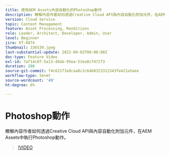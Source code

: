 ```yaml
---
title: 使用AEM Assets內容自動化的Photoshop動作
description: 瞭解內容作者如何透過Creative Cloud API與內容自動化附加元件，在AEM Assets中執行Photoshop動作。
version: Cloud Service
topic: Content Management
feature: Asset Processing, Renditions
role: Leader, Architect, Developer, Admin, User
level: Beginner
jira: KT-8074
thumbnail: 336539.jpeg
last-substantial-update: 2022-09-02T00:00:00Z
doc-type: Feature Video
exl-id: 7af14c0f-5a13-49ab-95ea-53ea8cf472f3
duration: 286
source-git-commit: f4c621f3a9caa8c2c64b8323312343fe421a5aee
workflow-type: tm+mt
source-wordcount: '49'
ht-degree: 0%

---
```


# Photoshop動作

瞭解內容作者如何透過Creative Cloud API與內容自動化附加元件，在AEM Assets中執行Photoshop動作。

>[!VIDEO](https://video.tv.adobe.com/v/336539?quality=12&learn=on)
